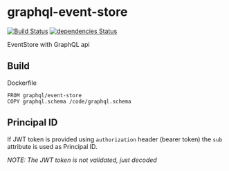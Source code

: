 # graphql-event-store

[![Build Status](https://travis-ci.org/graphql-services/graphql-event-store.svg?branch=master)](https://travis-ci.org/graphql-services/graphql-event-store)
[![dependencies Status](https://david-dm.org/graphql-services/graphql-event-store/status.svg)](https://david-dm.org/graphql-services/graphql-event-store)

EventStore with GraphQL api

## Build

Dockerfile

```
FROM graphql/event-store
COPY graphql.schema /code/graphql.schema
```

## Principal ID

If JWT token is provided using `authorization` header (bearer token) the `sub` attribute is used as Principal ID.

_NOTE: The JWT token is not validated, just decoded_
